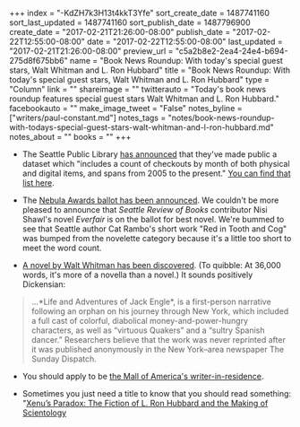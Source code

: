 +++
index = "-KdZH7k3H13t4kkT3Yfe"
sort_create_date = 1487741160
sort_last_updated = 1487741160
sort_publish_date = 1487796900
create_date = "2017-02-21T21:26:00-08:00"
publish_date = "2017-02-22T12:55:00-08:00"
date = "2017-02-22T12:55:00-08:00"
last_updated = "2017-02-21T21:26:00-08:00"
preview_url = "c5a2b8e2-2ea4-24e4-b694-275d8f675bb6"
name = "Book News Roundup: With today's special guest stars, Walt Whitman and L. Ron Hubbard"
title = "Book News Roundup: With today's special guest stars, Walt Whitman and L. Ron Hubbard"
type = "Column"
link = ""
shareimage = ""
twitterauto = "Today's book news roundup features special guest stars Walt Whitman and L. Ron Hubbard."
facebookauto = ""
make_image_tweet = "False"
notes_byline = ["writers/paul-constant.md"]
notes_tags = "notes/book-news-roundup-with-todays-special-guest-stars-walt-whitman-and-l-ron-hubbard.md"
notes_about = ""
books = ""
+++
* The Seattle Public Library [has announced](https://shelftalkblog.wordpress.com/2017/02/14/for-the-love-of-data-an-open-data-release/) that they've made public a dataset which "includes a count of checkouts by month of both physical and digital items, and spans from 2005 to the present." [You can find that list here](https://data.seattle.gov/Community/Checkouts-by-Title/tmmm-ytt6/data).

* The [Nebula Awards ballot has been announced](http://nebulas.sfwa.org/correction-sfwa-nebula-awards-ballot/). We couldn't be more pleased to announce that *Seattle Review of Books* contributor Nisi Shawl's novel *Everfair* is on the ballot for best novel. We're bummed to see that Seattle author Cat Rambo's short work "Red in Tooth and Cog" was bumped from the novelette category because it's a little too short to meet the word count.

* [A novel by Walt Whitman has been discovered](http://www.vulture.com/2017/02/long-lost-walt-whitman-novel-has-been-found-165-years-later.html). (To quibble: At 36,000 words, it's more of a novella than a novel.) It sounds positively Dickensian:

<blockquote>...*Life and Adventures of Jack Engle*, is a first-person narrative following an orphan on his journey through New York, which included a full cast of colorful, diabolical money-and-power-hungry characters, as well as “virtuous Quakers” and a “sultry Spanish dancer.” Researchers believe that the work was never reprinted after it was published anonymously in the New York–area newspaper The Sunday Dispatch.</blockquote>

* You should apply to be [the Mall of America's writer-in-residence](http://www.avclub.com/article/you-could-be-charles-bukowski-mall-america-250694).

* Sometimes you just need a title to know that you should read something: "[Xenu’s Paradox: The Fiction of L. Ron Hubbard and the Making of Scientology](https://longreads.com/2017/02/01/xenus-paradox-the-fiction-of-l-ron-hubbard/)
